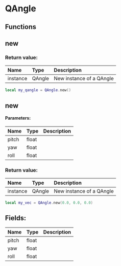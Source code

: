 # QAngle

## Functions

## new

### Return value:

| Name | Type | Description |
| :--- | :--- | :--- |
| instance | QAngle | New instance of a QAngle |

```lua
local my_qangle = QAngle.new()
```

## new

#### Parameters:

| Name | Type | Description |
| :--- | :--- | :--- |
| pitch | float |  |
| yaw | float |  |
| roll | float |  |

### Return value:

| Name | Type | Description |
| :--- | :--- | :--- |
| instance | QAngle | New instance of a QAngle |

```lua
local my_vec = QAngle.new(0.0, 0.0, 0.0)
```

## Fields:

| Name | Type | Description |
| :--- | :--- | :--- |
| pitch | float |  |
| yaw | float |  |
| roll | float |  |

